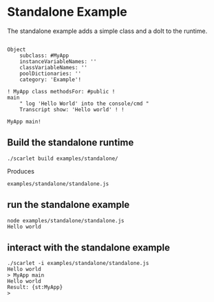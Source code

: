 # Standalone Example

The standalone example adds a simple class and a doIt to the runtime.

```

Object 
	subclass: #MyApp
	instanceVariableNames: ''
	classVariableNames: ''
	poolDictionaries: ''
	category: 'Example'!

! MyApp class methodsFor: #public !
main
	" log 'Hello World' into the console/cmd "
	Transcript show: 'Hello world' ! !

MyApp main!

```

## Build the standalone runtime

```
./scarlet build examples/standalone/
```

Produces

```
examples/standalone/standalone.js
```

## run the standalone example

```
node examples/standalone/standalone.js 
Hello world

```

## interact with the standalone example

```
./scarlet -i examples/standalone/standalone.js
Hello world
> MyApp main
Hello world
Result: {st:MyApp}
> 

```
